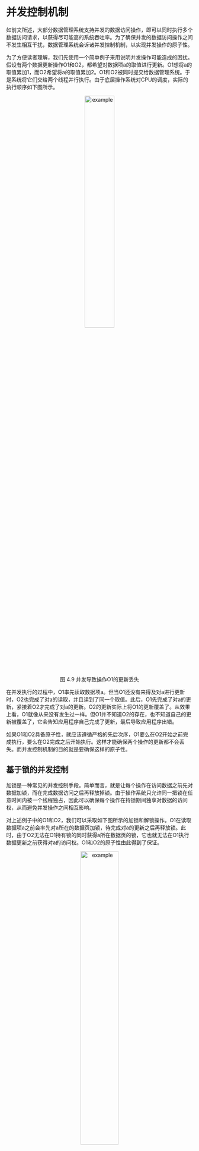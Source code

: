 # 并发控制机制

如前文所述，大部分数据管理系统支持并发的数据访问操作，即可以同时执行多个数据访问请求，以获得尽可能高的系统吞吐率。为了确保并发的数据访问操作之间不发生相互干扰，数据管理系统会诉诸并发控制机制，以实现并发操作的原子性。

为了方便读者理解，我们先使用一个简单例子来用说明并发操作可能造成的困扰。假设有两个数据更新操作O1和O2，都希望对数据项a的取值进行更新。O1想将a的取值累加1，而O2希望将a的取值累加2。O1和O2被同时提交给数据管理系统。于是系统将它们交给两个线程并行执行。由于底层操作系统对CPU的调度，实际的执行顺序如下图所示。

<center>
	<img src="fig/ch4.3-example1.JPG" width="40%" alt="example"/>
	<br>
	<div display: inline-block; padding : 2px>
		图 4.9 并发导致操作O1的更新丢失
	</div>
</center>


在并发执行的过程中，O1率先读取数据项a。但当O1还没有来得及对a进行更新时，O2也完成了对a的读取，并且读到了同一个取值。此后，O1先完成了对a的更新，紧接着O2才完成了对a的更新。O2的更新实际上将O1的更新覆盖了。从效果上看，O1就像从来没有发生过一样。但O1并不知道O2的存在，也不知道自己的更新被覆盖了，它会告知应用程序自己完成了更新，最后导致应用程序出错。

如果O1和O2具备原子性，就应该遵循严格的先后次序，O1要么在O2开始之前完成执行，要么在O2完成之后开始执行。这样才能确保两个操作的更新都不会丢失。而并发控制机制的目的就是要确保这样的原子性。

## 基于锁的并发控制

加锁是一种常见的并发控制手段。简单而言，就是让每个操作在访问数据之前先对数据加锁，而在完成数据访问之后再释放掉锁。由于操作系统只允许同一把锁在任意时间内被一个线程独占，因此可以确保每个操作在持锁期间独享对数据的访问权，从而避免并发操作之间相互影响。

对上述例子中的O1和O2，我们可以采取如下图所示的加锁和解锁操作。O1在读取数据项a之前会率先对a所在的数据页加锁，待完成对a的更新之后再释放锁。此时，由于O2无法在O1持有锁的同时获得a所在数据页的锁，它也就无法在O1执行数据更新之前获得对a的访问权。O1和O2的原子性由此得到了保证。

<center>
	<img src="fig/ch4.3-lock1.JPG" width="45%" alt="example"/>
	<br>
	<div display: inline-block; padding : 2px>
		图 4.10 加锁可确保O1和O2的原子性
	</div>
</center>


对于访问不同数据的操作，它们试图获得的锁是不同的。因此，它们之间不存在对同一把锁的争夺，其并发性可以得到保证。可见，基于锁的并发控制机制既可以保证数据访问操作的原子性，也能在一定程度上确保数据管理系统的并发能力。

## 两阶段锁

为了完整地实现数据访问操作的原子性，加锁和解锁的时机是需要考究的。下图中的O3和O4是两个更复杂的数据更新操作。如果我们仅在访问数据之前加锁，而在数据访问结束后立即解锁，原子性并不能得到有效保证。

<center>
	<img src="fig/ch4.3-example2.JPG" width="45%" alt="example"/>
	<br>
	<div display: inline-block; padding : 2px>
		图 4.11 简单加锁未必能实现原子性
	</div>
</center>

O3和O4都希望对数据项a和b进行一致的修改。O3希望将a和b累加1。O4希望将a和b翻倍。两者都在完成对a的更新后立即释放掉a的锁，而在访问b之前才对b加锁。这样的加锁方式可能会遇到图4.11展示的例外情况。也就是，O3释放掉a的锁之后，由于CPU调度原因被暂停了。此时，O4得到了a的锁，并一鼓作气完成了对a和b的更新。之后，O3才重新获得了CPU的使用权，并完成了对b的更新。结果导致了O3和O4更新a和b的顺序不一致：a先被O3更新再被O4更新，被更新为(a+1)\*2；b却是先被O4更新再被O3更新，被更新为a\*2+1。如果O3和O4具备原子性，就一定不会出现这样的结果，而会以同样的顺序更新a和b。

由此可见，加锁和解锁需要遵循一定的原则才能确保原子性。如下图所示，如果O3和O4等到整个操作完全结束后才释放a和b的锁，就不会遇到上述情况。

<center>
	<img src="fig/ch4.3-lock2.JPG" width="45%" alt="example"/>
	<br>
	<div display: inline-block; padding : 2px>
		图 4.12 最后释放锁可确保O3和O4的原子性
	</div>
</center>

此时，无论O3和O4的谁先拿到a的锁，谁就能率先独享对a和b的访问权。而另一个操作只能等到前一个操作完成并释放锁之后才能获得对a和b的访问权。

如果我们不推迟对a的解锁时间，转而提前对b的加锁时间，同样可以确保O3和O4的原子性。如下图所示，我们稍微提前了对b的加锁时间，让O3和O4在释放a的锁之前先对b加锁，就能达到想要的效果。

<center>
	<img src="fig/ch4.3-lock3.JPG" width="45%" alt="example"/>
	<br>
	<div display: inline-block; padding : 2px>
		图 4.13 提前加锁也可确保O3和O4的原子性
	</div>
</center>

假如O3先拿到a的锁，并率先完成了对a的更新。当O3释放掉a的锁之后，O4立即获得了这把锁，紧接着也完成了对a的更新。为了破坏原子性，O4希望先于O3完成对b的更新。但它做不到这一点。即便O3停止不前，O4也无法获得b的锁，因为O3在释放a的锁之前就抢先对b加了锁。换言之，基于图4.13的加锁和解锁顺序，谁先获得了a的锁，它就一定能先获得b的锁，从而保证了它能率先实现对a和b的更新。

图4.12和图4.13似乎都选择了正确的加锁和解锁时机，从而让原子性得到了保证。那么，什么样的加锁原则可以确保原子性呢？我们可以从理论上证明，如果一个数据管理系统的所有操作都遵循*两阶段锁*（Two Phase Locking）的加锁原则，就一定能保证原子性。所谓两阶段锁就是确保一个操作的所有加锁动作和所有解锁动作先后在不重叠的两个时间段进行，也就是说，所有的加锁动作都必须发生在所有解锁动作之前。下图是对两阶段锁的一种形象的刻画。前一个阶段是锁的扩展阶段，其间只能加锁不能解锁。后一个阶段为锁的收缩阶段，其间只能解锁不能加锁。图4.12和图4.13显然都满足两阶段锁的原则。

<center>
	<img src="fig/ch4.3-2PL.JPG" width="45%" alt="example"/>
	<br>
	<div display: inline-block; padding : 2px>
		图 4.14 两阶段锁的示意图
	</div>
</center>

两阶段锁之所以能实现原子性，主要在于它能保证所有操作在时间上有一个一致的先后关系。如果操作O1发生在O2之前，那么O1对任意数据的访问一定先于O2对这些数据的访问。由此，我们可以得到一个对两阶段锁原则的简单证明。

**简要证明**：

我们将每个操作视为图中的一个顶点。对于任意两个操作Oi和Oj，如果它们访问了同一个数据项a，并且Oi先于Oj访问a，那么我们就在图中添加一条由Oi指向Oj的边Oi &rarr; Oj，表示Oi和Oj在a上的先后顺序。由此就得到了一张有向图。要证明所有操作都满足原子性，相当于要证明它们在所有数据上的先后顺序都是一致的，即图中不会出现有向环。

对于两阶段锁原则，我们可以使用反证法。假设原子性被违反了，那么图中一定会出现一个有向环。环中的一条边表示数据访问的先后顺序。比如，Oi &rarr; Oj表示Oi先于Oj访问某项数据。由数据访问的先后顺序，我们可以得出一系列加锁和解锁的先后顺序。比如，Oi &rarr; Oj说明在Oi对这个数据解锁之后，Oj才对这个数据加锁。然而，如下图所示，这些先后次序一定会和两阶段锁规定的先后次序矛盾。由这个矛盾，我们就可以反推：一旦两阶段锁原则被遵循，原子性就一定不会被违反。

<center>
	<img src="fig/ch4.3-2PLproof.JPG" width="60%" alt="example"/>
	<br>
	<div display: inline-block; padding : 2px>
		图 4.15 两阶段锁和对原子性的违反不会同时成立
	</div>
</center>

**证毕**。

当使用两阶段锁时，并发操作对不同数据的加锁顺序可能是不同的，结果可能导致死锁。因此，数据管理系统常常需要使用死锁规避或死锁检测技术处理死锁问题。相关技术属于操作系统领域，这里不再赘述。

## 共享锁与排他锁

虽然加锁是实施并发控制并实现原子性的有效方式，但频繁加锁会导致数据访问操作之间的频繁阻塞，对系统性能造成负面影响。数据管理系统的研发人员会不遗余力地采取措施，消除锁带来的性能损失。对锁进行类型划分就是一种行之有效的措施。

<center>
	<img src="fig/ch4.3-slockxlock.JPG" width="75%" alt="example"/>
	<br>
	<div display: inline-block; padding : 2px>
		图 4.16 区分共享锁和排他锁有利于提升并发度
	</div>
</center>



如图4.16（1）所示，O5和O6都将先后访问数据项a和b。根据两阶段锁的原则，在访问a之前需要先对a所在的页上锁，直到操作结束后才能解锁。因此，O5和O6都将在操作执行的全过程持有a的锁，以至于它们完全互斥，在任何阶段都无法并行运行。但事实上，如果系统中仅有O5和O6在运行，它们不必在访问a时加锁。因为这两个操作都只会读取a的值，而不会对a做任何修改，即便不对a加锁最后结果都不会改变。如果放弃对a加锁，O5和O6都并行度就提高了：至少在访问a的阶段，它们是不互斥的，可以并行执行。

为了减少锁带来的不必要的互斥，我们可以将锁分为*排他锁*（表示为xlock，即exclusive lock）和*共享锁*（表示为xlock，即shared lock）。这两类锁的互斥性可由下面的矩阵表示。

|      | slock | xlock |
| ---: | :---: | :---: |
| **slock** | 相容 | 互斥 |
| **xlock** | 互斥 | 互斥 |

排他锁又称为写锁。如果一个操作对一个数据项加上了排他锁，在锁释放掉之前，其他操作都不能再对该数据加任何类型的锁。共享锁又称为读锁。如果一个操作对一个数据项加上了共享锁，其他操作还能对该数据再加共享锁，但在共享锁释放掉之前，却不能对该数据加排他锁。也就是说，多个操作可以同时获得一个数据的共享锁，而排他锁却只允许一个操作单独获得。

有了共享锁与排他锁的分类，我们可以对两阶段锁做如下改进：在读取一项数据之前，先对该数据项加共享锁；在修改一项数据之前，先对该数据加排他锁；操作完成时再释放掉所有的共享锁和排他锁。如图4.16（2）所示，这种方式同样可以保证操作的原子性。相对于单一类型的锁，区分共享锁与排他锁让O5和O6可以同时获得a的共享锁，这样它们可以并行对a进行读取。

## 定制化的并发控制机制

虽然分类型加锁可以在一定程度上减少两阶段锁的阻塞，但我们仍然会遇到严重的阻塞情况，以至于系统的性能被大幅削弱。例如，在B+树是使用两阶段锁就可能遇到类似的情况。

<center>
	<img src="fig/ch4.3-btreeCC.JPG" width="85%" alt="example"/>
	<br>
	<div display: inline-block; padding : 2px>
		图 4.17 B+树的分裂为并发控制带来困难
	</div>
</center>

假设我们希望在一棵B+树上并发执行查询和插入操作。如图 4.17所示，一棵B+树的局部有A、B、C三个节点。其中，A是B和C的父亲节点。当插入一个新的键值12后，节点C被分裂成了D和C两个节点（其中D为新增节点），随后节点A也被做了相应更新。但在这个插入操作的执行过程中，另一个查询操作也在进行。这个查询操作想要访问键值9。

如果我们不实施并发控制，那么下面的情况可能发生。查询操作在插入操作开始之前首先访问了节点A，并得知键值9应该存放在节点C里面。但在查询操作访问C之前，插入操作被率先执行了，它将这棵B+树分裂成了图 4.17右侧的形态。此后，查询操作才得以访问C。但它对C的分裂并不知情，最终得出错误结论：键值9并不存在。

如果我们要保证查询和插入操作的原子性，可以使用两阶段锁实施并发控制。对查询操作而言，它会依次对节点A和C加共享锁，并在找到键值9之后再释放锁。对插入操作而言，它会先对节点A加共享锁，随后在分裂的过程中依次对C和A加排他锁（对A实际上是将共享锁升级为排他锁），在插入结束后再释放锁。有了两阶段锁，查询操作和插入操作之间会发生明显的互斥，从而避免上述错误情况的发生。例如，当查询操作访问完A之后，不会立即释放A上的共享锁。此时，插入操作就无法获得A的排他锁，以至于无法完成整个插入操作。即便C已经被分裂和修改了，由于插入操作未完成，C上的排他锁仍然被插入操作持有。这样，查询操作也就不能完成对C的读取。因此，错误的读取不会发生。

然而，虽然两阶段锁可以保证B+树操作的正确性，却会带来难以接受的性能代价。以上述情况为例，查询操作会自顶向下对其经过的所有节点加上共享锁。而插入操作可能引发连锁分裂，会自底向上对多个节点加排他锁。相反的加锁顺序很容易导致死锁发生。死锁一方面会带来死锁检测的性能开销，另一方面，为了让系统继续运行，还会迫使其中的部分操作被撤销。如果死锁频繁发生，甚至会导致饥饿（即某些操作始终无法完成），让B+树的性能变得难以接受。

B+树是数据管理系统普遍使用的索引结构，它的性能往往会决定整个系统的性能。因此，大部分系统不会简单使用两阶段锁实现B+树的并发控制，而会对B+树进行一定的改进，以便采用冲突更小的并发控制方法。图4.18和图4.19展示了一棵改进后的B+树的分裂和合并过程。经过改进，B+树的查询、插入和删除操作都不再需要使用两阶段锁，而只需在访问每个节点的期间对这个节点上锁（即访问前加锁，访问完立即解锁）。 但为了确保并发过程不出错，B+树的各种操作都需遵循特定的流程。

<center>
	<img src="fig/ch4.3-btreeCCs.JPG" width="85%" alt="example"/>
	<br>
	<div display: inline-block; padding : 2px>
		图 4.18 改进后的B+树分裂过程
	</div>
</center>

图 4.18展示了键值12被插入后B+树的分裂过程。首先（（1）到（2）），B+树会构建一个新增节点D，将其作为C分裂出的新节点。此时，B+树原先的结构并不受影响，查询操作仍然可以在其上进行。随后（（2）到（3）），B+树会更新节点A，让新增节点D被正式插入到查询路径中。一旦A被更新，键值12就算插入成功了，随后的查询操作就能顺利查到12。此时，节点C没有变化，其中的键值9成为了冗余，但不会影响查询的正确性。如果在A被更新之前，有查询操作先读取了A，并计划接下去读取C。即便此时A被更新了，由于C并没有改变，这些查询操作仍然可以读到正确的数据。最后（（3）到（4）），等到所有访问过老版本A节点的操作结束后，B+树才会更新节点C，将多余的键值删除掉。

<center>
	<img src="fig/ch4.3-btreeCCm.JPG" width="83%" alt="example"/>
	<br>
	<div display: inline-block; padding : 2px>
		图 4.19 改进后的B+树合并过程
	</div>
</center>

图 4.19展示了删除键值13导致节点B和C合并的过程。首先（（1）到（2）），B+树会更新节点C，将C中的键值13删除，并将B中的键值合并到C中。一旦C被更新，键值13就算被成功删除了。此时，虽然节点C中的键值4和8是冗余的，但不会影响查询的正确性。随后（（2）到（3）），B+树更新节点A，将节点B从查询路径中删除，成功将B和C合并为C。

根据图4.18和图4.19中的示例，读者可以继续推导B+树的插入和删除可能遇到的其他情况。总之，经过改进的B+树可以做到每访问完一个节点就安全地释放掉这个节点上的锁。这使得持锁时间大大缩短了，还完全避免了死锁，从而让性能获得了保障。这并不是一种比两阶段锁更高效的通用并发控制方法，而是通过改进B+树的数据访问过程而得到的特殊方案，本质上以一种为B+树量身定制的并发控制方法。大部分的工业级数据管理系统都使用的是经过改良的B+树，比如B-link Tree和Bw-Tree等，本质上都是使用定制化并发控制机制获得更好的性能。有兴趣的读者可以自行查阅相关资料。

我们可以看到，对数据管理系统而言，并发控制是一套复杂的机制。它既要能够保证数据访问的正确性，又要兼顾数据访问的并行度和性能。虽然像两阶段锁这样的通用并发控制机制可以确保正确性，但却难以保证并行度和性能。为了性能，我们往往需要针对具体的数据访问流程构建定制化的并发控制机制。在现实的数据管理系统中，我们常常是将通用并发控制机制和定制化并发控制机制混合起来使用的。这事实上增加了系统构建的复杂度，却是不得已而为之的策略。

[**上一页<<**](chapter1.3.md) | [**>>下一页**](chapter4.4.md)
